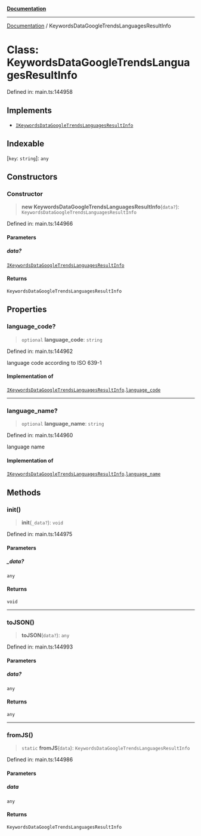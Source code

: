 [**Documentation**](../README.md)

***

[Documentation](../README.md) / KeywordsDataGoogleTrendsLanguagesResultInfo

# Class: KeywordsDataGoogleTrendsLanguagesResultInfo

Defined in: main.ts:144958

## Implements

- [`IKeywordsDataGoogleTrendsLanguagesResultInfo`](../interfaces/IKeywordsDataGoogleTrendsLanguagesResultInfo.md)

## Indexable

\[`key`: `string`\]: `any`

## Constructors

### Constructor

> **new KeywordsDataGoogleTrendsLanguagesResultInfo**(`data?`): `KeywordsDataGoogleTrendsLanguagesResultInfo`

Defined in: main.ts:144966

#### Parameters

##### data?

[`IKeywordsDataGoogleTrendsLanguagesResultInfo`](../interfaces/IKeywordsDataGoogleTrendsLanguagesResultInfo.md)

#### Returns

`KeywordsDataGoogleTrendsLanguagesResultInfo`

## Properties

### language\_code?

> `optional` **language\_code**: `string`

Defined in: main.ts:144962

language code according to ISO 639-1

#### Implementation of

[`IKeywordsDataGoogleTrendsLanguagesResultInfo`](../interfaces/IKeywordsDataGoogleTrendsLanguagesResultInfo.md).[`language_code`](../interfaces/IKeywordsDataGoogleTrendsLanguagesResultInfo.md#language_code)

***

### language\_name?

> `optional` **language\_name**: `string`

Defined in: main.ts:144960

language name

#### Implementation of

[`IKeywordsDataGoogleTrendsLanguagesResultInfo`](../interfaces/IKeywordsDataGoogleTrendsLanguagesResultInfo.md).[`language_name`](../interfaces/IKeywordsDataGoogleTrendsLanguagesResultInfo.md#language_name)

## Methods

### init()

> **init**(`_data?`): `void`

Defined in: main.ts:144975

#### Parameters

##### \_data?

`any`

#### Returns

`void`

***

### toJSON()

> **toJSON**(`data?`): `any`

Defined in: main.ts:144993

#### Parameters

##### data?

`any`

#### Returns

`any`

***

### fromJS()

> `static` **fromJS**(`data`): `KeywordsDataGoogleTrendsLanguagesResultInfo`

Defined in: main.ts:144986

#### Parameters

##### data

`any`

#### Returns

`KeywordsDataGoogleTrendsLanguagesResultInfo`
